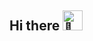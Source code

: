 ## Hi there <picture><source srcset="https://fonts.gstatic.com/s/e/notoemoji/latest/1f44b_1f3fb/512.webp" type="image/webp"> <img src="https://fonts.gstatic.com/s/e/notoemoji/latest/1f44b_1f3fb/512.gif" alt="👋" width="32" height="32"></picture>


